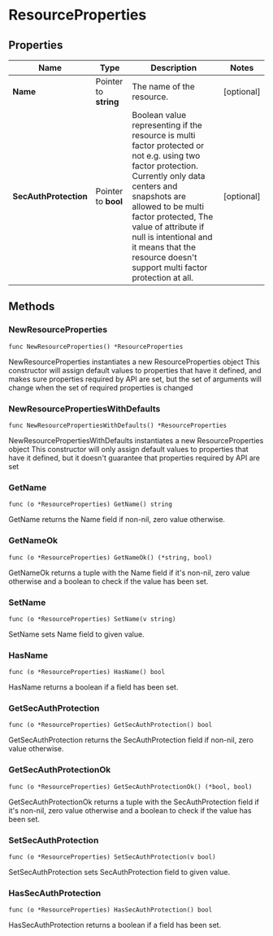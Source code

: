 # ResourceProperties

## Properties

|Name | Type | Description | Notes|
|------------ | ------------- | ------------- | -------------|
|**Name** | Pointer to **string** | The name of the resource. | [optional] |
|**SecAuthProtection** | Pointer to **bool** | Boolean value representing if the resource is multi factor protected or not e.g. using two factor protection. Currently only data centers and snapshots are allowed to be multi factor protected, The value of attribute if null is intentional and it means that the resource doesn&#39;t support multi factor protection at all. | [optional] |

## Methods

### NewResourceProperties

`func NewResourceProperties() *ResourceProperties`

NewResourceProperties instantiates a new ResourceProperties object
This constructor will assign default values to properties that have it defined,
and makes sure properties required by API are set, but the set of arguments
will change when the set of required properties is changed

### NewResourcePropertiesWithDefaults

`func NewResourcePropertiesWithDefaults() *ResourceProperties`

NewResourcePropertiesWithDefaults instantiates a new ResourceProperties object
This constructor will only assign default values to properties that have it defined,
but it doesn't guarantee that properties required by API are set

### GetName

`func (o *ResourceProperties) GetName() string`

GetName returns the Name field if non-nil, zero value otherwise.

### GetNameOk

`func (o *ResourceProperties) GetNameOk() (*string, bool)`

GetNameOk returns a tuple with the Name field if it's non-nil, zero value otherwise
and a boolean to check if the value has been set.

### SetName

`func (o *ResourceProperties) SetName(v string)`

SetName sets Name field to given value.

### HasName

`func (o *ResourceProperties) HasName() bool`

HasName returns a boolean if a field has been set.

### GetSecAuthProtection

`func (o *ResourceProperties) GetSecAuthProtection() bool`

GetSecAuthProtection returns the SecAuthProtection field if non-nil, zero value otherwise.

### GetSecAuthProtectionOk

`func (o *ResourceProperties) GetSecAuthProtectionOk() (*bool, bool)`

GetSecAuthProtectionOk returns a tuple with the SecAuthProtection field if it's non-nil, zero value otherwise
and a boolean to check if the value has been set.

### SetSecAuthProtection

`func (o *ResourceProperties) SetSecAuthProtection(v bool)`

SetSecAuthProtection sets SecAuthProtection field to given value.

### HasSecAuthProtection

`func (o *ResourceProperties) HasSecAuthProtection() bool`

HasSecAuthProtection returns a boolean if a field has been set.




